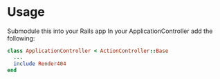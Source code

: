 Usage
=====

Submodule this into your Rails app
In your ApplicationController add the following:

```ruby
class ApplicationController < ActionController::Base
  ...
  include Render404
end
```
